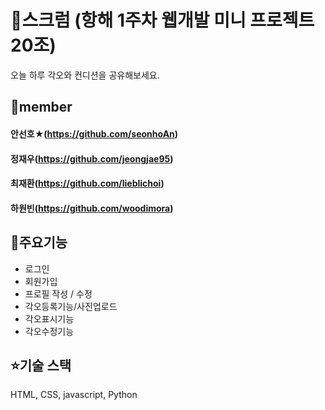 # 🎯스크럼 (항해 1주차 웹개발 미니 프로젝트 20조)

오늘 하루 각오와 컨디션을 공유해보세요.

## 👥member

#### 안선호★(https://github.com/seonhoAn)

#### 정재우(https://github.com/jeongjae95)

#### 최재환(https://github.com/lieblichoi)

#### 하원빈(https://github.com/woodimora)

## 🌊주요기능

- 로그인
- 회원가입
- 프로필 작성 / 수정
- 각오등록기능/사진업로드
- 각오표시기능
- 각오수정기능

## ⭐️기술 스택

HTML, CSS, javascript, Python
